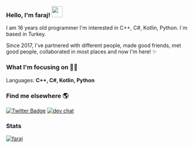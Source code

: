 ### Hello, I'm **faraj**! <img src="https://media.giphy.com/media/hvRJCLFzcasrR4ia7z/giphy.gif" width="30px">

 I am 16 years old programmer I'm interested in C++, C#, Kotlin, Python. I´m based in Turkey.

Since 2017, I've partnered with different people, made good friends, met good people, collaborated in most places and now I'm here! ✨

### What I'm focusing on 👨‍💻

Languages: **C++, C#, Kotlin, Python**

### Find me elsewhere 🌎
 [![Twitter Badge](https://img.shields.io/badge/-Twitter-1ca0f1?style=flat-square&labelColor=1ca0f1&logo=twitter&logoColor=white&link=https://twitter.com/farajyeet)](https://twitter.com/farajyeet) [![dev chat](https://discordapp.com/api/guilds/776793836411813909/widget.png?style=shield)](https://discord.gg/java)
 


### Stats

[![faraj](https://github-readme-stats.vercel.app/api?username=faraaj&show_icons=true&count_private=true&theme=dark)](https://faraaj.github.io) 

<!-- Add a placeholder for the Twitch embed -->
<div id="twitch-embed"></div>

<!-- Load the Twitch embed script -->
<script src="https://player.twitch.tv/js/embed/v1.js"></script>

<!-- Create a Twitch.Player object. This will render within the placeholder div -->
<script type="text/javascript">
  new Twitch.Player("twitch-embed", {
    channel: "kendinemuzisyen"
  });
</script>
